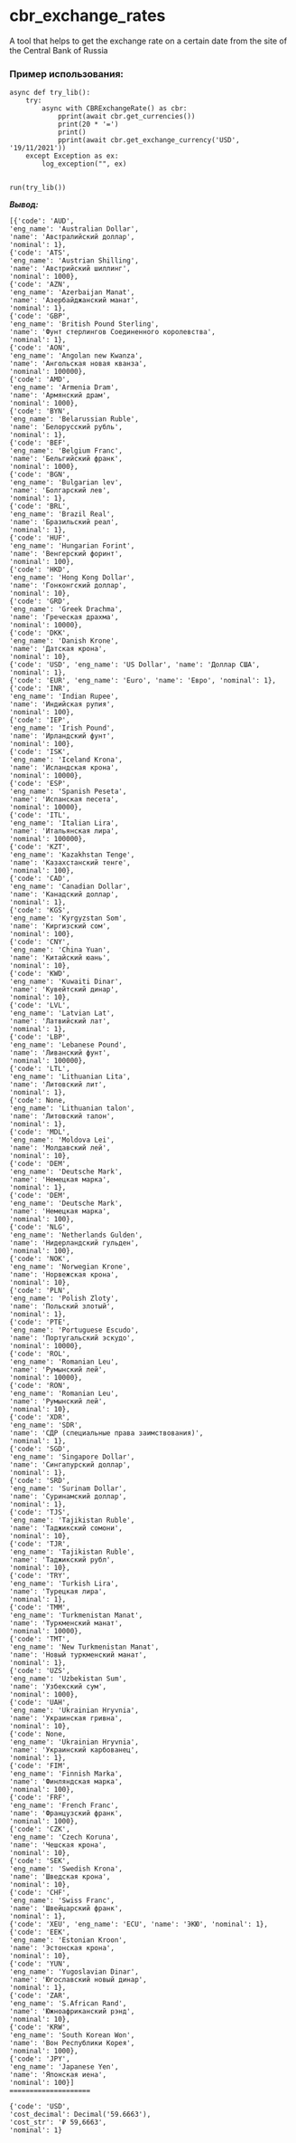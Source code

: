 # cbr_exchange_rates
A tool that helps to get the exchange rate on a certain date from the site of the Central Bank of Russia 

### Пример использования:

    async def try_lib():
        try:
            async with CBRExchangeRate() as cbr:
                pprint(await cbr.get_currencies())
                print(20 * '=')
                print()
                pprint(await cbr.get_exchange_currency('USD', '19/11/2021'))
        except Exception as ex:
            log_exception("", ex)


    run(try_lib())

**_Вывод:_**

    [{'code': 'AUD',
    'eng_name': 'Australian Dollar',
    'name': 'Австралийский доллар',
    'nominal': 1},
    {'code': 'ATS',
    'eng_name': 'Austrian Shilling',
    'name': 'Австрийский шиллинг',
    'nominal': 1000},
    {'code': 'AZN',
    'eng_name': 'Azerbaijan Manat',
    'name': 'Азербайджанский манат',
    'nominal': 1},
    {'code': 'GBP',
    'eng_name': 'British Pound Sterling',
    'name': 'Фунт стерлингов Соединенного королевства',
    'nominal': 1},
    {'code': 'AON',
    'eng_name': 'Angolan new Kwanza',
    'name': 'Ангольская новая кванза',
    'nominal': 100000},
    {'code': 'AMD',
    'eng_name': 'Armenia Dram',
    'name': 'Армянский драм',
    'nominal': 1000},
    {'code': 'BYN',
    'eng_name': 'Belarussian Ruble',
    'name': 'Белорусский рубль',
    'nominal': 1},
    {'code': 'BEF',
    'eng_name': 'Belgium Franc',
    'name': 'Бельгийский франк',
    'nominal': 1000},
    {'code': 'BGN',
    'eng_name': 'Bulgarian lev',
    'name': 'Болгарский лев',
    'nominal': 1},
    {'code': 'BRL',
    'eng_name': 'Brazil Real',
    'name': 'Бразильский реал',
    'nominal': 1},
    {'code': 'HUF',
    'eng_name': 'Hungarian Forint',
    'name': 'Венгерский форинт',
    'nominal': 100},
    {'code': 'HKD',
    'eng_name': 'Hong Kong Dollar',
    'name': 'Гонконгский доллар',
    'nominal': 10},
    {'code': 'GRD',
    'eng_name': 'Greek Drachma',
    'name': 'Греческая драхма',
    'nominal': 10000},
    {'code': 'DKK',
    'eng_name': 'Danish Krone',
    'name': 'Датская крона',
    'nominal': 10},
    {'code': 'USD', 'eng_name': 'US Dollar', 'name': 'Доллар США', 'nominal': 1},
    {'code': 'EUR', 'eng_name': 'Euro', 'name': 'Евро', 'nominal': 1},
    {'code': 'INR',
    'eng_name': 'Indian Rupee',
    'name': 'Индийская рупия',
    'nominal': 100},
    {'code': 'IEP',
    'eng_name': 'Irish Pound',
    'name': 'Ирландский фунт',
    'nominal': 100},
    {'code': 'ISK',
    'eng_name': 'Iceland Krona',
    'name': 'Исландская крона',
    'nominal': 10000},
    {'code': 'ESP',
    'eng_name': 'Spanish Peseta',
    'name': 'Испанская песета',
    'nominal': 10000},
    {'code': 'ITL',
    'eng_name': 'Italian Lira',
    'name': 'Итальянская лира',
    'nominal': 100000},
    {'code': 'KZT',
    'eng_name': 'Kazakhstan Tenge',
    'name': 'Казахстанский тенге',
    'nominal': 100},
    {'code': 'CAD',
    'eng_name': 'Canadian Dollar',
    'name': 'Канадский доллар',
    'nominal': 1},
    {'code': 'KGS',
    'eng_name': 'Kyrgyzstan Som',
    'name': 'Киргизский сом',
    'nominal': 100},
    {'code': 'CNY',
    'eng_name': 'China Yuan',
    'name': 'Китайский юань',
    'nominal': 10},
    {'code': 'KWD',
    'eng_name': 'Kuwaiti Dinar',
    'name': 'Кувейтский динар',
    'nominal': 10},
    {'code': 'LVL',
    'eng_name': 'Latvian Lat',
    'name': 'Латвийский лат',
    'nominal': 1},
    {'code': 'LBP',
    'eng_name': 'Lebanese Pound',
    'name': 'Ливанский фунт',
    'nominal': 100000},
    {'code': 'LTL',
    'eng_name': 'Lithuanian Lita',
    'name': 'Литовский лит',
    'nominal': 1},
    {'code': None,
    'eng_name': 'Lithuanian talon',
    'name': 'Литовский талон',
    'nominal': 1},
    {'code': 'MDL',
    'eng_name': 'Moldova Lei',
    'name': 'Молдавский лей',
    'nominal': 10},
    {'code': 'DEM',
    'eng_name': 'Deutsche Mark',
    'name': 'Немецкая марка',
    'nominal': 1},
    {'code': 'DEM',
    'eng_name': 'Deutsche Mark',
    'name': 'Немецкая марка',
    'nominal': 100},
    {'code': 'NLG',
    'eng_name': 'Netherlands Gulden',
    'name': 'Нидерландский гульден',
    'nominal': 100},
    {'code': 'NOK',
    'eng_name': 'Norwegian Krone',
    'name': 'Норвежская крона',
    'nominal': 10},
    {'code': 'PLN',
    'eng_name': 'Polish Zloty',
    'name': 'Польский злотый',
    'nominal': 1},
    {'code': 'PTE',
    'eng_name': 'Portuguese Escudo',
    'name': 'Португальский эскудо',
    'nominal': 10000},
    {'code': 'ROL',
    'eng_name': 'Romanian Leu',
    'name': 'Румынский лей',
    'nominal': 10000},
    {'code': 'RON',
    'eng_name': 'Romanian Leu',
    'name': 'Румынский лей',
    'nominal': 10},
    {'code': 'XDR',
    'eng_name': 'SDR',
    'name': 'СДР (специальные права заимствования)',
    'nominal': 1},
    {'code': 'SGD',
    'eng_name': 'Singapore Dollar',
    'name': 'Сингапурский доллар',
    'nominal': 1},
    {'code': 'SRD',
    'eng_name': 'Surinam Dollar',
    'name': 'Суринамский доллар',
    'nominal': 1},
    {'code': 'TJS',
    'eng_name': 'Tajikistan Ruble',
    'name': 'Таджикский сомони',
    'nominal': 10},
    {'code': 'TJR',
    'eng_name': 'Tajikistan Ruble',
    'name': 'Таджикский рубл',
    'nominal': 10},
    {'code': 'TRY',
    'eng_name': 'Turkish Lira',
    'name': 'Турецкая лира',
    'nominal': 1},
    {'code': 'TMM',
    'eng_name': 'Turkmenistan Manat',
    'name': 'Туркменский манат',
    'nominal': 10000},
    {'code': 'TMT',
    'eng_name': 'New Turkmenistan Manat',
    'name': 'Новый туркменский манат',
    'nominal': 1},
    {'code': 'UZS',
    'eng_name': 'Uzbekistan Sum',
    'name': 'Узбекский сум',
    'nominal': 1000},
    {'code': 'UAH',
    'eng_name': 'Ukrainian Hryvnia',
    'name': 'Украинская гривна',
    'nominal': 10},
    {'code': None,
    'eng_name': 'Ukrainian Hryvnia',
    'name': 'Украинский карбованец',
    'nominal': 1},
    {'code': 'FIM',
    'eng_name': 'Finnish Marka',
    'name': 'Финляндская марка',
    'nominal': 100},
    {'code': 'FRF',
    'eng_name': 'French Franc',
    'name': 'Французский франк',
    'nominal': 1000},
    {'code': 'CZK',
    'eng_name': 'Czech Koruna',
    'name': 'Чешская крона',
    'nominal': 10},
    {'code': 'SEK',
    'eng_name': 'Swedish Krona',
    'name': 'Шведская крона',
    'nominal': 10},
    {'code': 'CHF',
    'eng_name': 'Swiss Franc',
    'name': 'Швейцарский франк',
    'nominal': 1},
    {'code': 'XEU', 'eng_name': 'ECU', 'name': 'ЭКЮ', 'nominal': 1},
    {'code': 'EEK',
    'eng_name': 'Estonian Kroon',
    'name': 'Эстонская крона',
    'nominal': 10},
    {'code': 'YUN',
    'eng_name': 'Yugoslavian Dinar',
    'name': 'Югославский новый динар',
    'nominal': 1},
    {'code': 'ZAR',
    'eng_name': 'S.African Rand',
    'name': 'Южноафриканский рэнд',
    'nominal': 10},
    {'code': 'KRW',
    'eng_name': 'South Korean Won',
    'name': 'Вон Республики Корея',
    'nominal': 1000},
    {'code': 'JPY',
    'eng_name': 'Japanese Yen',
    'name': 'Японская иена',
    'nominal': 100}]
    ====================
    
    {'code': 'USD',
    'cost_decimal': Decimal('59.6663'),
    'cost_str': '₽ 59,6663',
    'nominal': 1}
